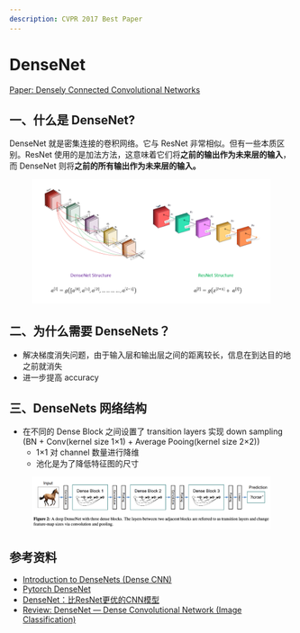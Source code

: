```yaml
---
description: CVPR 2017 Best Paper
---
```


# DenseNet

[Paper: Densely Connected Convolutional Networks](https://arxiv.org/abs/1608.06993)

## 一、什么是 DenseNet?

DenseNet 就是密集连接的卷积网络。它与 ResNet 非常相似。但有一些本质区别。ResNet 使用的是加法方法，这意味着它们将**之前的输出作为未来层的输入**，而 DenseNet 则将**之前的所有输出作为未来层的输入。**

<figure><img src="../../.gitbook/assets/image (1).png" alt=""><figcaption></figcaption></figure>

## 二、为什么需要 DenseNets？

* 解决梯度消失问题，由于输入层和输出层之间的距离较长，信息在到达目的地之前就消失
* 进一步提高 accuracy

## 三、DenseNets 网络结构

* 在不同的 Dense Block 之间设置了 transition layers 实现 down sampling (BN + Conv(kernel size 1×1) + Average Pooing(kernel size 2×2))
  * 1×1 对 channel 数量进行降维
  * 池化是为了降低特征图的尺寸

<figure><img src="../../.gitbook/assets/image.png" alt=""><figcaption></figcaption></figure>



## 参考资料

* [Introduction to DenseNets (Dense CNN)](https://www.analyticsvidhya.com/blog/2022/03/introduction-to-densenets-dense-cnn/)
* [Pytorch DenseNet](https://pytorch.org/hub/pytorch\_vision\_densenet/)
* [DenseNet：比ResNet更优的CNN模型](https://zhuanlan.zhihu.com/p/37189203)
* [Review: DenseNet — Dense Convolutional Network (Image Classification)](https://towardsdatascience.com/review-densenet-image-classification-b6631a8ef803)
